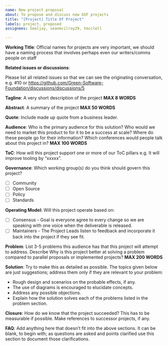 ```yaml
---
name: New project proposal
about: To propose and discuss new GSF projects
title: "[Project] Title Of Project"
labels: project, proposed
assignees: Sealjay, seanmcilroy29, tmcclell

---
```


**Working Title**: Official names for projects are very important, we should have a naming process that involves perhaps even our writers/comms people on staff

**Related issues or discussions**:

Please list all related issues so that we can see the originating conversation, e.g. #10 or https://github.com/Green-Software-Foundation/discussions/discussions/5

**Tagline**: A very short description of the project **MAX 8 WORDS**

**Abstract**: A summary of the project **MAX 50 WORDS**

**Quote**: Include made up quote from a business leader.

**Audience**: Who is the primary audience for this solution? Who would we need to market this product to for it to be a success at scale? Where do these people go for their information? Which conferences would people talk about this project in? **MAX 100 WORDS**

**ToC**: How will this project support one or more of our ToC pillars
e.g. It will improve tooling by “xxxxx”.

**Governance**: Which working group(s) do you think should govern this project?

- [ ] Community
- [ ] Open Source
- [ ] Policy
- [ ] Standards

**Operating Model:** Will this project operate based on:

- [ ] Consensus - Goal is everyone agree to every change so we are speaking with one voice when the deliverable is released.
- [ ] Maintainers - The Project Leads listen to feedback and incorporate it back into the project if they see fit. 

**Problem**: List 3-5 problems this audience has that this project will attempt to address. Describe Why is this project better at solving a problem compared to parallel proposals or implemented projects? **MAX 200 WORDS**

**Solution**: Try to make this as detailed as possible. The topics given below are just suggestions; address them only if they are relevant to your problem:
- Rough design and scenarios on the probable effects, if any.
- The use of diagrams is encouraged to elucidate concepts.
- Address any possible objections.
- Explain how the solution solves each of the problems listed in the problem section.

**Closure**: How do we know that the project succeeded? This has to be measurable if possible. Make references to successor projects, if any.

**FAQ**: Add anything here that doesn't fit into the above sections. It can be blank, to begin with; as questions are asked and points clarified use this section to document those clarifications.
